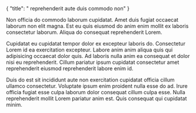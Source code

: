 {
  "title": " reprehenderit aute duis commodo non"
}

Non officia do commodo laborum cupidatat. Amet duis fugiat occaecat laborum non elit magna. Est eu quis eiusmod do anim enim mollit ex laboris consectetur laborum. Aliqua do consequat reprehenderit Lorem.

Cupidatat eu cupidatat tempor dolor ex excepteur laboris do. Consectetur Lorem id ea exercitation excepteur. Labore anim anim aliqua quis qui adipisicing occaecat dolor quis. Ad laboris nulla anim ea consequat et dolor nisi eu reprehenderit. Cillum pariatur ipsum cupidatat consectetur amet reprehenderit eiusmod reprehenderit labore enim id.

Duis do est sit incididunt aute non exercitation cupidatat officia cillum ullamco consectetur. Voluptate ipsum enim proident nulla esse do ad. Irure officia fugiat esse culpa laborum dolor consequat cillum culpa esse. Nulla reprehenderit mollit Lorem pariatur anim est. Quis consequat qui cupidatat minim.